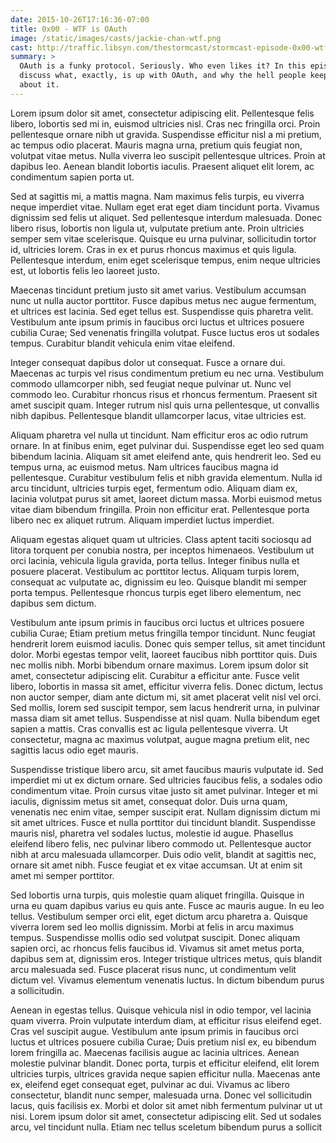```yaml
---
date: 2015-10-26T17:16:36-07:00
title: 0x00 - WTF is OAuth
image: /static/images/casts/jackie-chan-wtf.png
cast: http://traffic.libsyn.com/thestormcast/stormcast-episode-0x00-wtf-is-oauth.mp3
summary: >
  OAuth is a funky protocol. Seriously. Who even likes it? In this episode we'll
  discuss what, exactly, is up with OAuth, and why the hell people keep talking
  about it.
---
```



Lorem ipsum dolor sit amet, consectetur adipiscing elit. Pellentesque felis
libero, lobortis sed mi in, euismod ultricies nisl. Cras nec fringilla orci.
Proin pellentesque ornare nibh ut gravida. Suspendisse efficitur nisl a mi
pretium, ac tempus odio placerat. Mauris magna urna, pretium quis feugiat non,
volutpat vitae metus. Nulla viverra leo suscipit pellentesque ultrices. Proin at
dapibus leo. Aenean blandit lobortis iaculis. Praesent aliquet elit lorem, ac
condimentum sapien porta ut.

Sed at sagittis mi, a mattis magna. Nam maximus felis turpis, eu viverra neque
imperdiet vitae. Nullam eget erat eget diam tincidunt porta. Vivamus dignissim
sed felis ut aliquet. Sed pellentesque interdum malesuada. Donec libero risus,
lobortis non ligula ut, vulputate pretium ante. Proin ultricies semper sem vitae
scelerisque. Quisque eu urna pulvinar, sollicitudin tortor id, ultricies lorem.
Cras in ex et purus rhoncus maximus et quis ligula. Pellentesque interdum, enim
eget scelerisque tempus, enim neque ultricies est, ut lobortis felis leo laoreet
justo.

Maecenas tincidunt pretium justo sit amet varius. Vestibulum accumsan nunc ut
nulla auctor porttitor. Fusce dapibus metus nec augue fermentum, et ultrices est
lacinia. Sed eget tellus est. Suspendisse quis pharetra velit. Vestibulum ante
ipsum primis in faucibus orci luctus et ultrices posuere cubilia Curae; Sed
venenatis fringilla volutpat. Fusce luctus eros ut sodales tempus. Curabitur
blandit vehicula enim vitae eleifend.

Integer consequat dapibus dolor ut consequat. Fusce a ornare dui. Maecenas ac
turpis vel risus condimentum pretium eu nec urna. Vestibulum commodo ullamcorper
nibh, sed feugiat neque pulvinar ut. Nunc vel commodo leo. Curabitur rhoncus
risus et rhoncus fermentum. Praesent sit amet suscipit quam. Integer rutrum nisl
quis urna pellentesque, ut convallis nibh dapibus. Pellentesque blandit
ullamcorper lacus, vitae ultricies est.

Aliquam pharetra vel nulla ut tincidunt. Nam efficitur eros ac odio rutrum
ornare. In at finibus enim, eget pulvinar dui. Suspendisse eget leo sed quam
bibendum lacinia. Aliquam sit amet eleifend ante, quis hendrerit leo. Sed eu
tempus urna, ac euismod metus. Nam ultrices faucibus magna id pellentesque.
Curabitur vestibulum felis et nibh gravida elementum. Nulla id arcu tincidunt,
ultricies turpis eget, fermentum odio. Aliquam diam ex, lacinia volutpat purus
sit amet, laoreet dictum massa. Morbi euismod metus vitae diam bibendum
fringilla. Proin non efficitur erat. Pellentesque porta libero nec ex aliquet
rutrum. Aliquam imperdiet luctus imperdiet.

Aliquam egestas aliquet quam ut ultricies. Class aptent taciti sociosqu ad
litora torquent per conubia nostra, per inceptos himenaeos. Vestibulum ut orci
lacinia, vehicula ligula gravida, porta tellus. Integer finibus nulla et posuere
placerat. Vestibulum ac porttitor lectus. Aliquam turpis lorem, consequat ac
vulputate ac, dignissim eu leo. Quisque blandit mi semper porta tempus.
Pellentesque rhoncus turpis eget libero elementum, nec dapibus sem dictum.

Vestibulum ante ipsum primis in faucibus orci luctus et ultrices posuere cubilia
Curae; Etiam pretium metus fringilla tempor tincidunt. Nunc feugiat hendrerit
lorem euismod iaculis. Donec quis semper tellus, sit amet tincidunt dolor. Morbi
egestas tempor velit, laoreet faucibus nibh porttitor quis. Duis nec mollis
nibh. Morbi bibendum ornare maximus. Lorem ipsum dolor sit amet, consectetur
adipiscing elit. Curabitur a efficitur ante. Fusce velit libero, lobortis in
massa sit amet, efficitur viverra felis. Donec dictum, lectus non auctor semper,
diam ante dictum mi, sit amet placerat velit nisl vel orci. Sed mollis, lorem
sed suscipit tempor, sem lacus hendrerit urna, in pulvinar massa diam sit amet
tellus. Suspendisse at nisl quam. Nulla bibendum eget sapien a mattis. Cras
convallis est ac ligula pellentesque viverra. Ut consectetur, magna ac maximus
volutpat, augue magna pretium elit, nec sagittis lacus odio eget mauris.

Suspendisse tristique libero arcu, sit amet faucibus mauris vulputate id. Sed
imperdiet mi ut ex dictum ornare. Sed ultricies faucibus felis, a sodales odio
condimentum vitae. Proin cursus vitae justo sit amet pulvinar. Integer et mi
iaculis, dignissim metus sit amet, consequat dolor. Duis urna quam, venenatis
nec enim vitae, semper suscipit erat. Nullam dignissim dictum mi sit amet
ultrices. Fusce et nulla porttitor dui tincidunt blandit. Suspendisse mauris
nisl, pharetra vel sodales luctus, molestie id augue. Phasellus eleifend libero
felis, nec pulvinar libero commodo ut. Pellentesque auctor nibh at arcu
malesuada ullamcorper. Duis odio velit, blandit at sagittis nec, ornare sit amet
nibh. Fusce feugiat et ex vitae accumsan. Ut at enim sit amet mi semper
porttitor.

Sed lobortis urna turpis, quis molestie quam aliquet fringilla. Quisque in urna
eu quam dapibus varius eu quis ante. Fusce ac mauris augue. In eu leo tellus.
Vestibulum semper orci elit, eget dictum arcu pharetra a. Quisque viverra lorem
sed leo mollis dignissim. Morbi at felis in arcu maximus tempus. Suspendisse
mollis odio sed volutpat suscipit. Donec aliquam sapien orci, ac rhoncus felis
faucibus id. Vivamus sit amet metus porta, dapibus sem at, dignissim eros.
Integer tristique ultrices metus, quis blandit arcu malesuada sed. Fusce
placerat risus nunc, ut condimentum velit dictum vel. Vivamus elementum
venenatis luctus. In dictum bibendum purus a sollicitudin.

Aenean in egestas tellus. Quisque vehicula nisl in odio tempor, vel lacinia quam
viverra. Proin vulputate interdum diam, at efficitur risus eleifend eget. Cras
vel suscipit augue. Vestibulum ante ipsum primis in faucibus orci luctus et
ultrices posuere cubilia Curae; Duis pretium nisl ex, eu bibendum lorem
fringilla ac. Maecenas facilisis augue ac lacinia ultrices. Aenean molestie
pulvinar blandit. Donec porta, turpis et efficitur eleifend, elit lorem
ultricies turpis, ultrices gravida neque sapien efficitur nulla. Maecenas ante
ex, eleifend eget consequat eget, pulvinar ac dui. Vivamus ac libero
consectetur, blandit nunc semper, malesuada urna. Donec vel sollicitudin lacus,
quis facilisis ex. Morbi et dolor sit amet nibh fermentum pulvinar ut ut nisi.
Lorem ipsum dolor sit amet, consectetur adipiscing elit. Sed ut sodales arcu,
vel tincidunt nulla. Etiam nec tellus sceletum bibendum purus a sollicit
